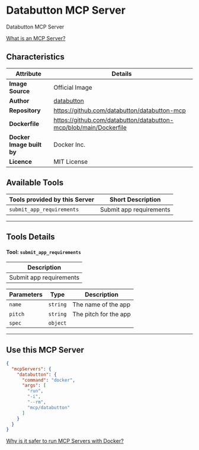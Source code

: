 # Databutton MCP Server

Databutton MCP Server

[What is an MCP Server?](https://www.anthropic.com/news/model-context-protocol)

## Characteristics
Attribute|Details|
|-|-|
**Image Source**|Official Image
|**Author**|[databutton](https://github.com/databutton)
**Repository**|https://github.com/databutton/databutton-mcp
**Dockerfile**|https://github.com/databutton/databutton-mcp/blob/main/Dockerfile
**Docker Image built by**|Docker Inc.
**Licence**|MIT License

## Available Tools
Tools provided by this Server|Short Description
-|-
`submit_app_requirements`|Submit app requirements|

---
## Tools Details

#### Tool: `submit_app_requirements`
|Description|
|-|
|Submit app requirements|

Parameters|Type|Description
-|-|-
`name`|`string`|The name of the app
`pitch`|`string`|The pitch for the app
`spec`|`object`|

---
## Use this MCP Server

```json
{
  "mcpServers": {
    "databutton": {
      "command": "docker",
      "args": [
        "run",
        "-i",
        "--rm",
        "mcp/databutton"
      ]
    }
  }
}
```

[Why is it safer to run MCP Servers with Docker?](https://www.docker.com/blog/the-model-context-protocol-simplifying-building-ai-apps-with-anthropic-claude-desktop-and-docker/)
